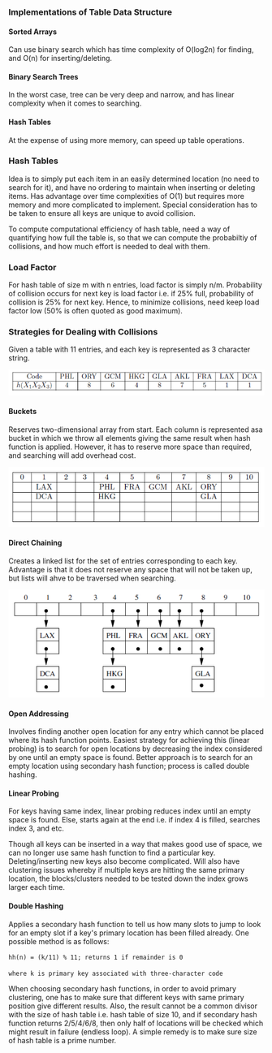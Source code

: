 ### Implementations of Table Data Structure

#### Sorted Arrays

Can use binary search which has time complexity of O(log2n) for finding, and O(n) for inserting/deleting.

#### Binary Search Trees

In the worst case, tree can be very deep and narrow, and has linear complexity when it comes to searching.

#### Hash Tables

At the expense of using more memory, can speed up table operations.

### Hash Tables

Idea is to simply put each item in an easily determined location (no need to search for it), and have no ordering to maintain when inserting or deleting items. Has advantage over time complexities of O(1) but requires more memory and more complicated to implement. Special consideration has to be taken to ensure all keys are unique to avoid collision.

To compute computational efficiency of hash table, need a way of quantifying how full the table is, so that we can compute the probabiltiy of collisions, and how much effort is needed to deal with them.

### Load Factor

For hash table of size m with n entries, load factor is simply n/m. Probability of collision occurs for next key is load factor i.e. if 25% full, probability of collision is 25% for next key. Hence, to minimize collisions, need keep load factor low (50% is often quoted as good maximum).

### Strategies for Dealing with Collisions

Given a table with 11 entries, and each key is represented as 3 character string.

![nodes](../images/hash-table-example.PNG)

#### Buckets

Reserves two-dimensional array from start. Each column is represented asa bucket in which we throw all elements giving the same result when hash function is applied. However, it has to reserve more space than required, and searching will add overhead cost.

![nodes](../images/buckets.PNG)

#### Direct Chaining

Creates a linked list for the set of entries corresponding to each key. Advantage is that it does not reserve any space that will not be taken up, but lists will ahve to be traversed when searching.

![nodes](../images/direct-chaining.PNG)

#### Open Addressing

Involves finding another open location for any entry which cannot be placed where its hash function points. Easiest strategy for achieving this (linear probing) is to search for open locations by decreasing the index considered by one until an empty space is found. Better approach is to search for an empty location using secondary hash function; process is called double hashing.

#### Linear Probing

For keys having same index, linear probing reduces index until an empty space is found. Else, starts again at the end i.e. if index 4 is filled, searches index 3, and etc.

Though all keys can be inserted in a way that makes good use of space, we can no longer use same hash function to find a particular key. Deleting/inserting new keys also become complicated. Will also have clustering issues whereby if multiple keys are hitting the same primary location, the blocks/clusters needed to be tested down the index grows larger each time.

#### Double Hashing

Applies a secondary hash function to tell us how many slots to jump to look for an empty slot if a key's primary location has been filled already. One possible method is as follows:

```
hh(n) = (k/11) % 11; returns 1 if remainder is 0

where k is primary key associated with three-character code
```

When choosing secondary hash functions, in order to avoid primary clustering, one has to make sure that different keys with same primary position give different results. Also, the result cannot be a common divisor with the size of hash table i.e. hash table of size 10, and if secondary hash function returns 2/5/4/6/8, then only half of locations will be checked which might result in failure (endless loop). A simple remedy is to make sure size of hash table is a prime number.
